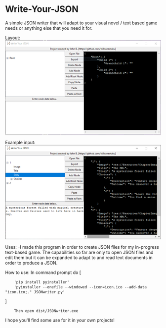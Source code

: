# Write-Your-JSON
A simple JSON writer that will adapt to your visual novel / text based game needs or anything else that you need it for.

Layout:
![Empty view of program](face.PNG)

Example input:
![Program with content](content.PNG)

Uses:
-I made this program in order to create JSON files for my in-progress text-based game. The capabilities so far are only
to open JSON files and edit them but it can be expanded to adapt to and read text documents in order to produce a JSON. 

How to use: 
In command prompt do 
[
```
    'pip install pyinstaller'
    'pyinstaller --onefile --windowed --icon=icon.ico --add-data "icon.ico;." JSONwriter.py'
```
]
```
    Then open dist/JSONwriter.exe
```


I hope you'll find some use for it in your own projects!
